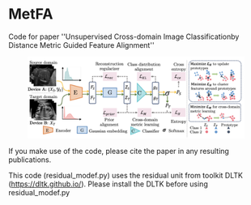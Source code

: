 # MetFA
Code for paper ''Unsupervised Cross-domain Image Classificationby Distance Metric Guided Feature Alignment''

<p align="center">
    <img src="Images/method.png" width="85%" height="85%">
</p>


If you make use of the code, please cite the paper in any resulting publications.


This code (residual_modef.py) uses the residual unit from toolkit DLTK (https://dltk.github.io/). Please install the DLTK before using residual_modef.py
